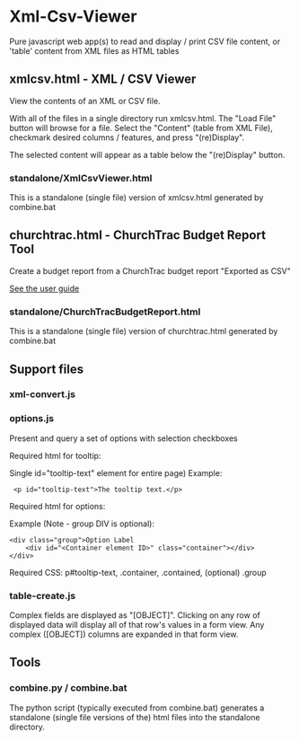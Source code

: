 # Xml-Csv-Viewer
Pure javascript web app(s) to read and display / print CSV file content, or 'table' content from XML files as HTML tables

## xmlcsv.html - XML / CSV Viewer
View the contents of an XML or CSV file.

With all of the files in a single directory run xmlcsv.html. The "Load File" button will browse for a file. Select the "Content" (table from XML File), checkmark desired columns / features, and press "(re)Display". 

The selected content will appear as a table below the "(re)Display" button.
### standalone/XmlCsvViewer.html
This is a standalone (single file) version of xmlcsv.html generated by combine.bat

## churchtrac.html - ChurchTrac Budget Report Tool
Create a budget report from a ChurchTrac budget report "Exported as CSV"

[See the user guide](doc/ChurchTracBudgetReport.pdf)
### standalone/ChurchTracBudgetReport.html
This is a standalone (single file) version of churchtrac.html generated by combine.bat

## Support files

### xml-convert.js
### options.js
Present and query a set of options with selection checkboxes 

Required html for tooltip:
    
Single id="tooltip-text" element for entire page)
Example:

     <p id="tooltip-text">The tooltip text.</p>

Required html for options:

Example (Note - group DIV is optional):

    <div class="group">Option Label
        <div id="<Container element ID>" class="container"></div>
    </div>

Required CSS:  p#tooltip-text, .container, .contained, (optional) .group
### table-create.js

Complex fields are displayed as "[OBJECT]".
Clicking on any row of displayed data will display all of that row's values in a form view. Any complex ([OBJECT]) columns are expanded in that form view.

## Tools
### combine.py / combine.bat
The python script (typically executed from combine.bat) generates a standalone (single file versions of
the) html files into the standalone directory.

